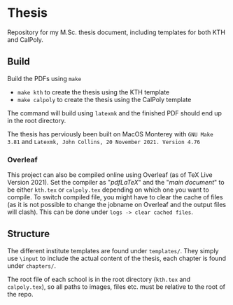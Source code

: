 # Thesis
Repository for my M.Sc. thesis document, including templates for both KTH and CalPoly.

## Build
Build the PDFs using `make`
- `make kth` to create the thesis using the KTH template
- `make calpoly` to create the thesis using the CalPoly template

The command will build using `latexmk` and the finished PDF should end up in the root directory.

The thesis has perviously been built on MacOS Monterey with `GNU Make 3.81` and `Latexmk, John Collins, 20 November 2021. Version 4.76`

### Overleaf
This project can also be compiled online using Overleaf (as of TeX Live Version 2021). Set the compiler as "*pdfLaTeX*" and the "*main document*" to be either `kth.tex` or `calpoly.tex` depending on which one you want to compile. To switch compiled file, you might have to clear the cache of files (as it is not possible to change the jobname on Overleaf and the output files will clash). This can be done under `logs -> clear cached files`.

## Structure
The different institute templates are found under `templates/`. They simply use `\input` to include the actual content of the thesis, each chapter is found under `chapters/`. 

The root file of each school is in the root directory (`kth.tex` and `calpoly.tex`), so all paths to images, files etc. must be relative to the root of the repo.  
